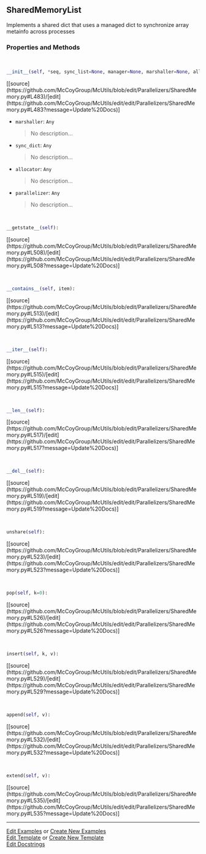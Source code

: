 ## <a id="McUtils.Parallelizers.SharedMemory.SharedMemoryList">SharedMemoryList</a>
Implements a shared dict that uses
a managed dict to synchronize array metainfo
across processes

### Properties and Methods
<a id="McUtils.Parallelizers.SharedMemory.SharedMemoryList.__init__" class="docs-object-method">&nbsp;</a> 
```python
__init__(self, *seq, sync_list=None, manager=None, marshaller=None, allocator=None, parallelizer=None): 
```
<div class="docs-source-link" markdown="1">
[[source](https://github.com/McCoyGroup/McUtils/blob/edit/Parallelizers/SharedMemory.py#L483)/[edit](https://github.com/McCoyGroup/McUtils/edit/edit/Parallelizers/SharedMemory.py#L483?message=Update%20Docs)]
</div>


- `marshaller`: `Any`
    >No description...
- `sync_dict`: `Any`
    >No description...
- `allocator`: `Any`
    >No description...
- `parallelizer`: `Any`
    >No description...

<a id="McUtils.Parallelizers.SharedMemory.SharedMemoryList.__getstate__" class="docs-object-method">&nbsp;</a> 
```python
__getstate__(self): 
```
<div class="docs-source-link" markdown="1">
[[source](https://github.com/McCoyGroup/McUtils/blob/edit/Parallelizers/SharedMemory.py#L508)/[edit](https://github.com/McCoyGroup/McUtils/edit/edit/Parallelizers/SharedMemory.py#L508?message=Update%20Docs)]
</div>

<a id="McUtils.Parallelizers.SharedMemory.SharedMemoryList.__contains__" class="docs-object-method">&nbsp;</a> 
```python
__contains__(self, item): 
```
<div class="docs-source-link" markdown="1">
[[source](https://github.com/McCoyGroup/McUtils/blob/edit/Parallelizers/SharedMemory.py#L513)/[edit](https://github.com/McCoyGroup/McUtils/edit/edit/Parallelizers/SharedMemory.py#L513?message=Update%20Docs)]
</div>

<a id="McUtils.Parallelizers.SharedMemory.SharedMemoryList.__iter__" class="docs-object-method">&nbsp;</a> 
```python
__iter__(self): 
```
<div class="docs-source-link" markdown="1">
[[source](https://github.com/McCoyGroup/McUtils/blob/edit/Parallelizers/SharedMemory.py#L515)/[edit](https://github.com/McCoyGroup/McUtils/edit/edit/Parallelizers/SharedMemory.py#L515?message=Update%20Docs)]
</div>

<a id="McUtils.Parallelizers.SharedMemory.SharedMemoryList.__len__" class="docs-object-method">&nbsp;</a> 
```python
__len__(self): 
```
<div class="docs-source-link" markdown="1">
[[source](https://github.com/McCoyGroup/McUtils/blob/edit/Parallelizers/SharedMemory.py#L517)/[edit](https://github.com/McCoyGroup/McUtils/edit/edit/Parallelizers/SharedMemory.py#L517?message=Update%20Docs)]
</div>

<a id="McUtils.Parallelizers.SharedMemory.SharedMemoryList.__del__" class="docs-object-method">&nbsp;</a> 
```python
__del__(self): 
```
<div class="docs-source-link" markdown="1">
[[source](https://github.com/McCoyGroup/McUtils/blob/edit/Parallelizers/SharedMemory.py#L519)/[edit](https://github.com/McCoyGroup/McUtils/edit/edit/Parallelizers/SharedMemory.py#L519?message=Update%20Docs)]
</div>

<a id="McUtils.Parallelizers.SharedMemory.SharedMemoryList.unshare" class="docs-object-method">&nbsp;</a> 
```python
unshare(self): 
```
<div class="docs-source-link" markdown="1">
[[source](https://github.com/McCoyGroup/McUtils/blob/edit/Parallelizers/SharedMemory.py#L523)/[edit](https://github.com/McCoyGroup/McUtils/edit/edit/Parallelizers/SharedMemory.py#L523?message=Update%20Docs)]
</div>

<a id="McUtils.Parallelizers.SharedMemory.SharedMemoryList.pop" class="docs-object-method">&nbsp;</a> 
```python
pop(self, k=0): 
```
<div class="docs-source-link" markdown="1">
[[source](https://github.com/McCoyGroup/McUtils/blob/edit/Parallelizers/SharedMemory.py#L526)/[edit](https://github.com/McCoyGroup/McUtils/edit/edit/Parallelizers/SharedMemory.py#L526?message=Update%20Docs)]
</div>

<a id="McUtils.Parallelizers.SharedMemory.SharedMemoryList.insert" class="docs-object-method">&nbsp;</a> 
```python
insert(self, k, v): 
```
<div class="docs-source-link" markdown="1">
[[source](https://github.com/McCoyGroup/McUtils/blob/edit/Parallelizers/SharedMemory.py#L529)/[edit](https://github.com/McCoyGroup/McUtils/edit/edit/Parallelizers/SharedMemory.py#L529?message=Update%20Docs)]
</div>

<a id="McUtils.Parallelizers.SharedMemory.SharedMemoryList.append" class="docs-object-method">&nbsp;</a> 
```python
append(self, v): 
```
<div class="docs-source-link" markdown="1">
[[source](https://github.com/McCoyGroup/McUtils/blob/edit/Parallelizers/SharedMemory.py#L532)/[edit](https://github.com/McCoyGroup/McUtils/edit/edit/Parallelizers/SharedMemory.py#L532?message=Update%20Docs)]
</div>

<a id="McUtils.Parallelizers.SharedMemory.SharedMemoryList.extend" class="docs-object-method">&nbsp;</a> 
```python
extend(self, v): 
```
<div class="docs-source-link" markdown="1">
[[source](https://github.com/McCoyGroup/McUtils/blob/edit/Parallelizers/SharedMemory.py#L535)/[edit](https://github.com/McCoyGroup/McUtils/edit/edit/Parallelizers/SharedMemory.py#L535?message=Update%20Docs)]
</div>





___

[Edit Examples](https://github.com/McCoyGroup/McUtils/edit/edit/ci/examples/McUtils/Parallelizers/SharedMemory/SharedMemoryList.md) or 
[Create New Examples](https://github.com/McCoyGroup/McUtils/new/edit/?filename=ci/examples/McUtils/Parallelizers/SharedMemory/SharedMemoryList.md) <br/>
[Edit Template](https://github.com/McCoyGroup/McUtils/edit/edit/ci/docs/McUtils/Parallelizers/SharedMemory/SharedMemoryList.md) or 
[Create New Template](https://github.com/McCoyGroup/McUtils/new/edit/?filename=ci/docs/templates/McUtils/Parallelizers/SharedMemory/SharedMemoryList.md) <br/>
[Edit Docstrings](https://github.com/McCoyGroup/McUtils/edit/edit/McUtils/Parallelizers/SharedMemory.py?message=Update%20Docs)